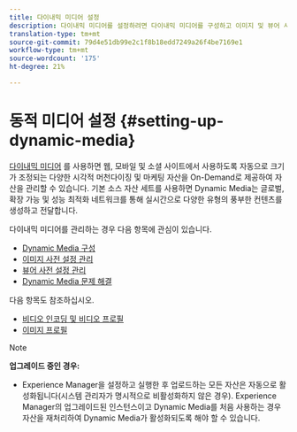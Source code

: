 ```yaml
---
title: 다이내믹 미디어 설정
description: 다이내믹 미디어를 설정하려면 다이내믹 미디어를 구성하고 이미지 및 뷰어 사전 설정을 관리해야 합니다
translation-type: tm+mt
source-git-commit: 79d4e51db99e2c1f8b18edd7249a26f4be7169e1
workflow-type: tm+mt
source-wordcount: '175'
ht-degree: 21%

---
```



# 동적 미디어 설정 {#setting-up-dynamic-media}

[다이내믹 미디어](https://www.adobe.com/solutions/web-experience-management/dynamic-media.html) 를 사용하면 웹, 모바일 및 소셜 사이트에서 사용하도록 자동으로 크기가 조정되는 다양한 시각적 머천다이징 및 마케팅 자산을 On-Demand로 제공하여 자산을 관리할 수 있습니다. 기본 소스 자산 세트를 사용하면 Dynamic Media는 글로벌, 확장 가능 및 성능 최적화 네트워크를 통해 실시간으로 다양한 유형의 풍부한 컨텐츠를 생성하고 전달합니다.

<!-- OBSOLETE UNTIL THE INTEGRATING SCENE7 TOPIC GETS A MAJOR UPDATE

>[!NOTE]
>
>This documentation describes Dynamic Media capabilites, which are integrated directly into Experience Manager. If you are using Dynamic Media Classic (previously called Scene7) integrated into Experience Manager, see [Dynamic Media Classic integration documentation](/help/sites-cloud/administering/integrating-scene7.md).
>
>See [Dual Use Scenario](/help/sites-cloud/administering/integrating-scene7.md#dual-use-scenario) for times when you may want to use Experience Manager integrated with Dynamic Media Classic along with Dynamic Media.

-->

다이내믹 미디어를 관리하는 경우 다음 항목에 관심이 있습니다.

* [Dynamic Media 구성](config-dm.md)
* [이미지 사전 설정 관리](managing-image-presets.md)
* [뷰어 사전 설정 관리](managing-viewer-presets.md)
* [Dynamic Media 문제 해결](troubleshoot-dm.md)

다음 항목도 참조하십시오.

* [비디오 인코딩 및 비디오 프로필](video-profiles.md)
* [이미지 프로필](image-profiles.md)

>[!NOTE]
>
>**업그레이드 중인 경우:**
>
>* Experience Manager을 설정하고 실행한 후 업로드하는 모든 자산은 자동으로 활성화됩니다(시스템 관리자가 명시적으로 비활성화하지 않은 경우). Experience Manager의 업그레이드된 인스턴스이고 Dynamic Media를 처음 사용하는 경우 자산을 재처리하여 Dynamic Media가 활성화되도록 해야 할 수 있습니다.